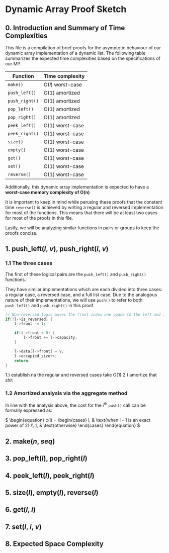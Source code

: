 # Dynamic Array Proof Sketch

## 0. Introduction and Summary of Time Complexities

This file is a compilation of brief proofs for the asymptotic behaviour of our dynamic array implementation of a dynamic list. The following table summarizes the expected time complexities based on the specifications of our MP.

| Function  | Time complexity |
| ------------- | ------------- |
| `make()`  | O(*l*) worst-case |
| `push_left()`  | O(1) amortized |
| `push_right()`  | O(1) amortized |
| `pop_left()`  | O(1) amortized |
| `pop_right()`  | O(1) amortized |
| `peek_left()`  | O(1) worst-case |
| `peek_right()`  | O(1) worst-case |
| `size()`  | O(1) worst-case |
| `empty()`  | O(1) worst-case |
| `get()`  | O(1) worst-case |
| `set()`  | O(1) worst-case |
| `reverse()`  | O(1) worst-case |

Additionally, this dynamic array implementation is expected to have a **worst-case memory complexity of O(n)**

<insert general outline here>

It is important to keep in mind while perusing these proofs that the constant time `reverse()` is achieved by writing a regular and reversed implementation for most of the functions. This means that there will be at least two cases for most of the proofs in this file.

Lastly, we will be analyzing similar functions in pairs or groups to keep the proofs concise.

## 1. push_left(*l*, *v*), push_right(*l*, *v*)

### 1.1 The three cases
The first of these logical pairs are the `push_left()` and `push_right()` functions.

They have similar implementations which are each divided into three cases: a regular case, a reversed case, and a full list case. Due to the analogous nature of their implementations, we will use `push()` to refer to both `push_left()` and `push_right()` in this proof.

```c
// Non-reversed logic moves the front index one space to the left and inserts v at that index
if(!l->is_reversed) {
    l->front -= 1;  

    if(l->front < 0) {
        l->front += l->capacity;
    }

    l->data[l->front] = v;
    l->occupied_size++;
    return;
}
```

1.) establish na the regular and reversed cases take O(1)
2.) amortize that shit

### 1.2 Amortized analysis via the aggregate method
In line with the analysis above, the cost for the *i*<sup>th</sup> `push()` call can be formally expressed as:

$`
\begin{equation} 
c(i) = 
    \begin{cases}
        i, & \text{when i - 1 is an exact power of 2} \\
        1, & \text{otherwise}
    \end{cases}
\end{equation}
`$


## 2. make(*n*, *seq*)


## 3. pop_left(*l*), pop_right(*l*)

## 4. peek_left(*l*), peek_right(*l*)

## 5. size(*l*), empty(*l*), reverse(*l*)

## 6. get(*l*, *i*)

## 7. set(*l*, *i*, *v*)

## 8. Expected Space Complexity
